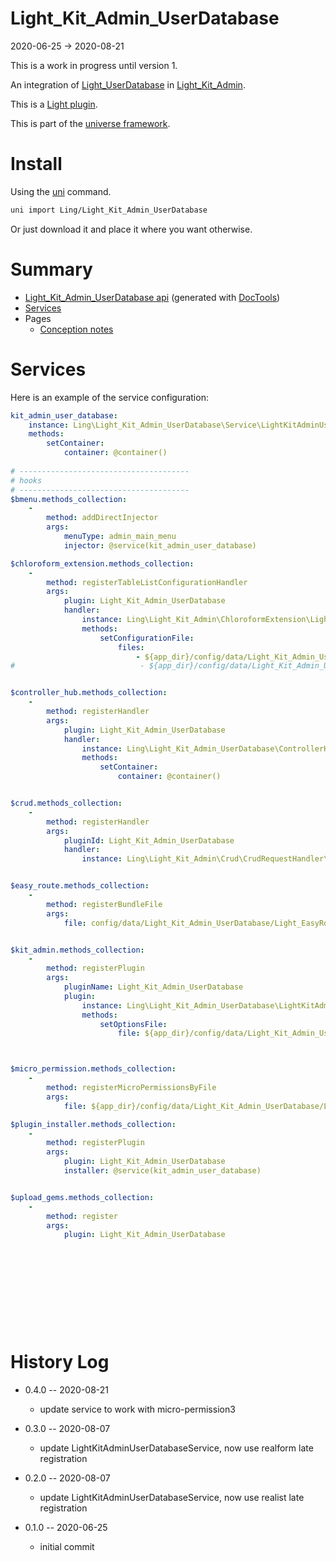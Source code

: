 Light_Kit_Admin_UserDatabase
===========
2020-06-25 -> 2020-08-21


This is a work in progress until version 1.


An integration of [Light_UserDatabase](https://github.com/lingtalfi/Light_UserDatabase) in  [Light_Kit_Admin](https://github.com/lingtalfi/Light_Kit_Admin). 


This is a [Light plugin](https://github.com/lingtalfi/Light/blob/master/doc/pages/plugin.md).

This is part of the [universe framework](https://github.com/karayabin/universe-snapshot).


Install
==========
Using the [uni](https://github.com/lingtalfi/universe-naive-importer) command.
```bash
uni import Ling/Light_Kit_Admin_UserDatabase
```

Or just download it and place it where you want otherwise.






Summary
===========
- [Light_Kit_Admin_UserDatabase api](https://github.com/lingtalfi/Light_Kit_Admin_UserDatabase/blob/master/doc/api/Ling/Light_Kit_Admin_UserDatabase.md) (generated with [DocTools](https://github.com/lingtalfi/DocTools))
- [Services](#services)
- Pages
    - [Conception notes](https://github.com/lingtalfi/Light_Kit_Admin_UserDatabase/blob/master/doc/pages/conception-notes.md)






Services
=========


Here is an example of the service configuration:

```yaml
kit_admin_user_database:
    instance: Ling\Light_Kit_Admin_UserDatabase\Service\LightKitAdminUserDatabaseService
    methods:
        setContainer:
            container: @container()
            
# --------------------------------------
# hooks
# --------------------------------------
$bmenu.methods_collection:
    -
        method: addDirectInjector
        args:
            menuType: admin_main_menu
            injector: @service(kit_admin_user_database)

$chloroform_extension.methods_collection:
    -
        method: registerTableListConfigurationHandler
        args:
            plugin: Light_Kit_Admin_UserDatabase
            handler:
                instance: Ling\Light_Kit_Admin\ChloroformExtension\LightKitAdminTableListConfigurationHandler
                methods:
                    setConfigurationFile:
                        files:
                            - ${app_dir}/config/data/Light_Kit_Admin_UserDatabase/Light_ChloroformExtension/generated/lka_userdata.table_list.byml
#                            - ${app_dir}/config/data/Light_Kit_Admin_UserDatabase/Light_ChloroformExtension/table_list.byml


$controller_hub.methods_collection:
    -
        method: registerHandler
        args:
            plugin: Light_Kit_Admin_UserDatabase
            handler:
                instance: Ling\Light_Kit_Admin_UserDatabase\ControllerHub\LightKitAdminUserDatabaseControllerHubHandler
                methods:
                    setContainer:
                        container: @container()


$crud.methods_collection:
    -
        method: registerHandler
        args:
            pluginId: Light_Kit_Admin_UserDatabase
            handler:
                instance: Ling\Light_Kit_Admin\Crud\CrudRequestHandler\LightKitAdminCrudRequestHandler


$easy_route.methods_collection:
    -
        method: registerBundleFile
        args:
            file: config/data/Light_Kit_Admin_UserDatabase/Light_EasyRoute/lka_userdatabase_routes.byml


$kit_admin.methods_collection:
    -
        method: registerPlugin
        args:
            pluginName: Light_Kit_Admin_UserDatabase
            plugin:
                instance: Ling\Light_Kit_Admin_UserDatabase\LightKitAdminPlugin\LightKitAdminUserDatabaseLkaPlugin
                methods:
                    setOptionsFile:
                        file: ${app_dir}/config/data/Light_Kit_Admin_UserDatabase/Light_Kit_Admin/lka-options.byml



$micro_permission.methods_collection:
    -
        method: registerMicroPermissionsByFile
        args:
            file: ${app_dir}/config/data/Light_Kit_Admin_UserDatabase/Light_MicroPermission/lka_userdatabase-micro-permissions.byml

$plugin_installer.methods_collection:
    -
        method: registerPlugin
        args:
            plugin: Light_Kit_Admin_UserDatabase
            installer: @service(kit_admin_user_database)


$upload_gems.methods_collection:
    -
        method: register
        args:
            plugin: Light_Kit_Admin_UserDatabase












```



History Log
=============

- 0.4.0 -- 2020-08-21

    - update service to work with micro-permission3
    
- 0.3.0 -- 2020-08-07

    - update LightKitAdminUserDatabaseService, now use realform late registration
    
- 0.2.0 -- 2020-08-07

    - update LightKitAdminUserDatabaseService, now use realist late registration

- 0.1.0 -- 2020-06-25

    - initial commit